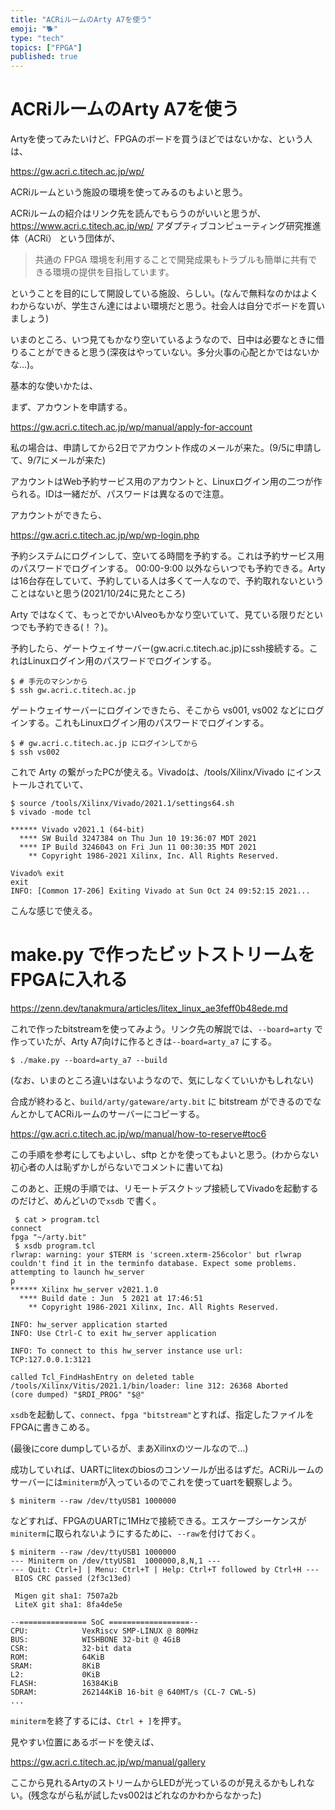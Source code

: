 ```yaml
---
title: "ACRiルームのArty A7を使う"
emoji: "🐕"
type: "tech"
topics: ["FPGA"]
published: true
---
```

# ACRiルームのArty A7を使う

Artyを使ってみたいけど、FPGAのボードを買うほどではないかな、という人は、

https://gw.acri.c.titech.ac.jp/wp/

ACRiルームという施設の環境を使ってみるのもよいと思う。

ACRiルームの紹介はリンク先を読んでもらうのがいいと思うが、https://www.acri.c.titech.ac.jp/wp/ アダプティブコンピューティング研究推進体（ACRi） という団体が、

> 共通の FPGA 環境を利用することで開発成果もトラブルも簡単に共有できる環境の提供を目指しています。

ということを目的にして開設している施設、らしい。(なんで無料なのかはよくわからないが、学生さん達にはよい環境だと思う。社会人は自分でボードを買いましょう)

いまのところ、いつ見てもかなり空いているようなので、日中は必要なときに借りることができると思う(深夜はやっていない。多分火事の心配とかではないかな…)。


基本的な使いかたは、

まず、アカウントを申請する。

https://gw.acri.c.titech.ac.jp/wp/manual/apply-for-account

私の場合は、申請してから2日でアカウント作成のメールが来た。(9/5に申請して、9/7にメールが来た)

アカウントはWeb予約サービス用のアカウントと、Linuxログイン用の二つが作られる。IDは一緒だが、パスワードは異なるので注意。

アカウントができたら、

https://gw.acri.c.titech.ac.jp/wp/wp-login.php

予約システムにログインして、空いてる時間を予約する。これは予約サービス用のパスワードでログインする。
00:00-9:00 以外ならいつでも予約できる。Arty は16台存在していて、予約している人は多くて一人なので、予約取れないということはないと思う(2021/10/24に見たところ)

Arty ではなくて、もっとでかいAlveoもかなり空いていて、見ている限りだといつでも予約できる(！？)。

予約したら、ゲートウェイサーバー(gw.acri.c.titech.ac.jp)にssh接続する。これはLinuxログイン用のパスワードでログインする。

    $ # 手元のマシンから
    $ ssh gw.acri.c.titech.ac.jp

ゲートウェイサーバーにログインできたら、そこから vs001, vs002 などにログインする。これもLinuxログイン用のパスワードでログインする。

    $ # gw.acri.c.titech.ac.jp にログインしてから
    $ ssh vs002

これで Arty の繋がったPCが使える。Vivadoは、/tools/Xilinx/Vivado にインストールされていて、

    $ source /tools/Xilinx/Vivado/2021.1/settings64.sh
    $ vivado -mode tcl
    
    ****** Vivado v2021.1 (64-bit)
      **** SW Build 3247384 on Thu Jun 10 19:36:07 MDT 2021
      **** IP Build 3246043 on Fri Jun 11 00:30:35 MDT 2021
        ** Copyright 1986-2021 Xilinx, Inc. All Rights Reserved.
    
    Vivado% exit
    exit
    INFO: [Common 17-206] Exiting Vivado at Sun Oct 24 09:52:15 2021...

こんな感じで使える。

# make.py で作ったビットストリームをFPGAに入れる

https://zenn.dev/tanakmura/articles/litex_linux_ae3feff0b48ede.md

これで作ったbitstreamを使ってみよう。リンク先の解説では、`--board=arty` で作っていたが、Arty A7向けに作るときは`--board=arty_a7` にする。

    $ ./make.py --board=arty_a7 --build

(なお、いまのところ違いはないようなので、気にしなくていいかもしれない)


合成が終わると、`build/arty/gateware/arty.bit` に bitstream ができるのでなんとかしてACRiルームのサーバーにコピーする。

https://gw.acri.c.titech.ac.jp/wp/manual/how-to-reserve#toc6

この手順を参考にしてもよいし、sftp とかを使ってもよいと思う。(わからない初心者の人は恥ずかしがらないでコメントに書いてね)


このあと、正規の手順では、リモートデスクトップ接続してVivadoを起動するのだけど、めんどいので`xsdb` で書く。


```
 $ cat > program.tcl
connect
fpga "~/arty.bit"
 $ xsdb program.tcl
rlwrap: warning: your $TERM is 'screen.xterm-256color' but rlwrap couldn't find it in the terminfo database. Expect some problems.
attempting to launch hw_server
p
****** Xilinx hw_server v2021.1.0
  **** Build date : Jun  5 2021 at 17:46:51
    ** Copyright 1986-2021 Xilinx, Inc. All Rights Reserved.

INFO: hw_server application started
INFO: Use Ctrl-C to exit hw_server application

INFO: To connect to this hw_server instance use url: TCP:127.0.0.1:3121

called Tcl_FindHashEntry on deleted table
/tools/Xilinx/Vitis/2021.1/bin/loader: line 312: 26368 Aborted                 (core dumped) "$RDI_PROG" "$@"
```

`xsdb`を起動して、`connect`、`fpga "bitstream"`とすれば、指定したファイルをFPGAに書きこめる。


(最後にcore dumpしているが、まあXilinxのツールなので…)


成功していれば、UARTにlitexのbiosのコンソールが出るはずだ。ACRiルームのサーバーには`miniterm`が入っているのでこれを使ってuartを観察しよう。

```
$ miniterm --raw /dev/ttyUSB1 1000000
```
などすれば、FPGAのUARTに1MHzで接続できる。エスケープシーケンスが`miniterm`に取られないようにするために、`--raw`を付けておく。


```
$ miniterm --raw /dev/ttyUSB1 1000000
--- Miniterm on /dev/ttyUSB1  1000000,8,N,1 ---
--- Quit: Ctrl+] | Menu: Ctrl+T | Help: Ctrl+T followed by Ctrl+H ---
 BIOS CRC passed (2f3c13ed)

 Migen git sha1: 7507a2b
 LiteX git sha1: 8fa4de5e

--=============== SoC ==================--
CPU:            VexRiscv SMP-LINUX @ 80MHz
BUS:            WISHBONE 32-bit @ 4GiB
CSR:            32-bit data
ROM:            64KiB
SRAM:           8KiB
L2:             0KiB
FLASH:          16384KiB
SDRAM:          262144KiB 16-bit @ 640MT/s (CL-7 CWL-5)
...
```

`miniterm`を終了するには、`Ctrl + ]`を押す。


見やすい位置にあるボードを使えば、

https://gw.acri.c.titech.ac.jp/wp/manual/gallery

ここから見れるArtyのストリームからLEDが光っているのが見えるかもしれない。(残念ながら私が試したvs002はどれなのかわからなかった)

